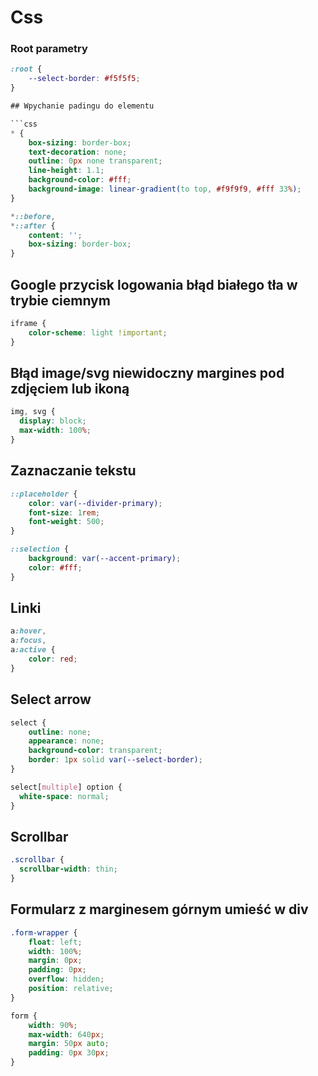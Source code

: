 # Css

### Root parametry

```css
:root {
	--select-border: #f5f5f5;
}

## Wpychanie padingu do elementu

```css
* {
	box-sizing: border-box;	
	text-decoration: none;
	outline: 0px none transparent;
	line-height: 1.1;
	background-color: #fff;
	background-image: linear-gradient(to top, #f9f9f9, #fff 33%);
}

*::before,
*::after {
	content: '';
	box-sizing: border-box;
}
```

## Google przycisk logowania błąd białego tła w trybie ciemnym

```css
iframe {
	color-scheme: light !important;
}
```

## Błąd image/svg niewidoczny margines pod zdjęciem lub ikoną

```css
img, svg {
  display: block;
  max-width: 100%;
}
```

## Zaznaczanie tekstu

```css
::placeholder {
	color: var(--divider-primary);
	font-size: 1rem;
	font-weight: 500;
}

::selection {
	background: var(--accent-primary);
	color: #fff;
}
```

## Linki

```css
a:hover,
a:focus,
a:active {
	color: red;
}
```

## Select arrow

```css
select {
	outline: none;
	appearance: none;
	background-color: transparent;
	border: 1px solid var(--select-border);
}

select[multiple] option {
  white-space: normal;
}
```

## Scrollbar

```css
.scrollbar {
  scrollbar-width: thin;
}
```


## Formularz z marginesem górnym umieść w div

```css
.form-wrapper {
	float: left;
	width: 100%;
	margin: 0px;
	padding: 0px;
	overflow: hidden;
	position: relative;
}

form {
	width: 90%;
	max-width: 640px;
	margin: 50px auto;
	padding: 0px 30px;
}
```
